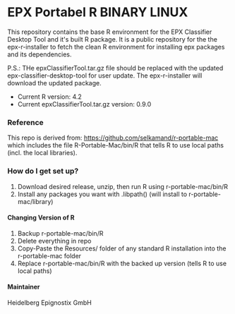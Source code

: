 # EPX Portabel R BINARY LINUX

This repository contains the base R environment for the EPX Classifier Desktop Tool and it's built R package. It is a public repository for the the epx-r-installer to fetch the clean R environment for installing epx packages and its dependencies.

P.S.: THe epxClassifierTool.tar.gz file should be replaced with the updated epx-classifier-desktop-tool for user update. The epx-r-installer will download the updated package.

- Current R version: 4.2
- Current epxClassifierTool.tar.gz version: 0.9.0

### Reference ###


This repo is derived from: https://github.com/selkamand/r-portable-mac which includes the file R-Portable-Mac/bin/R that tells R to use local paths  (incl. the local libraries).


### How do I get set up? ###

1. Download desired release, unzip, then run R using r-portable-mac/bin/R
2. Install any packages you want with .libpath() (will install to r-portable-mac/library)

#### Changing Version of R ####
1. Backup r-portable-mac/bin/R
2. Delete everything in repo
3. Copy-Paste the Resources/ folder of any standard R installation into the r-portable-mac folder
3. Replace r-portable-mac/bin/R with the backed up version (tells R to use local paths)

#### Maintainer ####
Heidelberg Epignostix GmbH